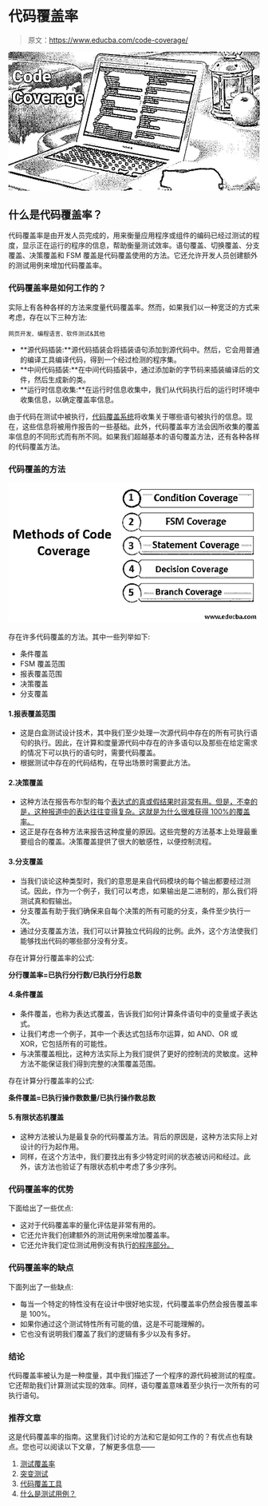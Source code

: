 # 代码覆盖率

> 原文：<https://www.educba.com/code-coverage/>

![code coverage](img/11973027d5dbf0856274b509cee9afbd.png)



## 什么是代码覆盖率？

代码覆盖率是由开发人员完成的，用来衡量应用程序或组件的编码已经过测试的程度，显示正在运行的程序的信息，帮助衡量测试效率。语句覆盖、切换覆盖、分支覆盖、决策覆盖和 FSM 覆盖是代码覆盖使用的方法。它还允许开发人员创建额外的测试用例来增加代码覆盖率。

### 代码覆盖率是如何工作的？

实际上有各种各样的方法来度量代码覆盖率。然而，如果我们以一种宽泛的方式来考虑，存在以下三种方法:

<small>网页开发、编程语言、软件测试&其他</small>

*   **源代码插装:**源代码插装会将插装语句添加到源代码中。然后，它会用普通的编译工具编译代码，得到一个经过检测的程序集。
*   **中间代码插装:**在中间代码插装中，通过添加新的字节码来插装编译后的文件，然后生成新的类。
*   **运行时信息收集:**在运行时信息收集中，我们从代码执行后的运行时环境中收集信息，以确定覆盖率信息。

由于代码在测试中被执行，[代码覆盖系统](https://www.educba.com/code-coverage-vs-test-coverage/)将收集关于哪些语句被执行的信息。现在，这些信息将被用作报告的一些基础。此外，代码覆盖率方法会因所收集的覆盖率信息的不同形式而有所不同。如果我们超越基本的语句覆盖方法，还有各种各样的代码覆盖方法。

### 代码覆盖的方法

![method of code coverage](img/9c2eeab415478b7d5e14d2448c042b1a.png)



存在许多代码覆盖的方法。其中一些列举如下:

*   条件覆盖
*   FSM 覆盖范围
*   报表覆盖范围
*   决策覆盖
*   分支覆盖

#### 1.报表覆盖范围

*   这是白盒测试设计技术，其中我们至少处理一次源代码中存在的所有可执行语句的执行。因此，在计算和度量源代码中存在的许多语句以及那些在给定需求的情况下可以执行的语句时，需要代码覆盖。
*   根据测试中存在的代码结构，在导出场景时需要此方法。

#### 2.决策覆盖

*   这种方法在报告布尔型的每个[表达式的真或假结果时非常有用。但是，不幸的是，这种报道中的表达往往变得复杂。这就是为什么很难获得 100%的覆盖率。](https://www.educba.com/boolean-operators-in-java/)
*   这正是存在各种方法来报告这种度量的原因。这些完整的方法基本上处理最重要组合的覆盖。决策覆盖提供了很大的敏感性，以便控制流程。

#### 3.分支覆盖

*   当我们谈论这种类型时，我们的意思是来自代码模块的每个输出都要经过测试。因此，作为一个例子，我们可以考虑，如果输出是二进制的，那么我们将测试真和假输出。
*   分支覆盖有助于我们确保来自每个决策的所有可能的分支，条件至少执行一次。
*   通过分支覆盖方法，我们可以计算独立代码段的比例。此外，这个方法使我们能够找出代码的哪些部分没有分支。

存在计算分行覆盖率的公式:

**分行覆盖率=已执行分行数/已执行分行总数**

#### 4.条件覆盖

*   条件覆盖，也称为表达式覆盖，告诉我们如何计算条件语句中的变量或子表达式。
*   让我们考虑一个例子，其中一个表达式包括布尔运算，如 AND、OR 或 XOR，它包括所有的可能性。
*   与决策覆盖相比，这种方法实际上为我们提供了更好的控制流的灵敏度。这种方法不能保证我们得到完整的决策覆盖范围。

存在计算分行覆盖率的公式:

**条件覆盖=已执行操作数数量/已执行操作数总数**

#### 5.有限状态机覆盖

*   这种方法被认为是最复杂的代码覆盖方法。背后的原因是，这种方法实际上对设计的行为起作用。
*   同样，在这个方法中，我们要找出有多少特定时间的状态被访问和经过。此外，该方法也验证了有限状态机中考虑了多少序列。

### 代码覆盖率的优势

下面给出了一些优点:

*   这对于代码覆盖率的量化评估是非常有用的。
*   它还允许我们创建额外的测试用例来增加覆盖率。
*   它还允许我们定位测试用例没有执行[的程序部分。](https://www.educba.com/test-cases-vs-test-scenario/)

### 代码覆盖率的缺点

下面列出了一些缺点:

*   每当一个特定的特性没有在设计中很好地实现，代码覆盖率仍然会报告覆盖率是 100%。
*   如果你通过这个测试特性所有可能的值，这是不可能理解的。
*   它也没有说明我们覆盖了我们的逻辑有多少以及有多好。

### 结论

代码覆盖率被认为是一种度量，其中我们描述了一个程序的源代码被测试的程度。它还帮助我们计算测试实现的效率。同样，语句覆盖意味着至少执行一次所有的可执行语句。

### 推荐文章

这是代码覆盖率的指南。这里我们讨论的方法和它是如何工作的？有优点也有缺点。您也可以阅读以下文章，了解更多信息——

1.  [测试覆盖率](https://www.educba.com/test-coverage/)
2.  [突变测试](https://www.educba.com/mutation-testing/)
3.  [代码覆盖工具](https://www.educba.com/code-coverage-tools/)
4.  [什么是测试用例？](https://www.educba.com/what-is-test-case/)





